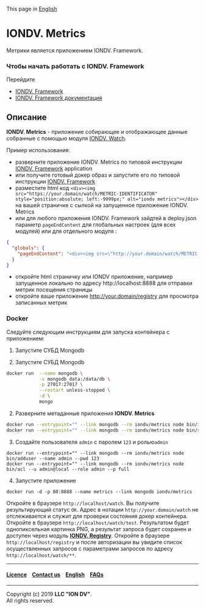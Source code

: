 This page in [English](/readme.md)

# IONDV. Metrics

Метрики является приложением IONDV. Framework. 

### Чтобы начать работать с IONDV. Framework

Перейдите
* [IONDV. Framework](https://github.com/iondv/framework/blob/master/README.md)
* [IONDV. Framework документация](https://github.com/iondv/framework/blob/master/docs/en/index.md)

## Описание

**IONDV. Metrics** -  приложение собирающее и отображающее данные собранные с помощью модуля [IONDV. Watch](https://github.com/iondv/watch).

Пример использования:

* разверните приложение IONDV. Metrics по типовой инструкции [IONDV. Framework](https://github.com/iondv/framework/blob/master/README.md) application
* или получите готовый докер образ и запустите его по типовой инструкции [IONDV. Framework](https://github.com/iondv/framework/blob/master/README.md)
* разместите html код `<div><img src="https://your.domain/watch/METRIC-IDENTIFICATOR" style="position:absolute; left:-9999px;" alt="iondv metrics"></div>` на вашей страничке с сылкой на запущенное приложение IONDV. Metrics
* или для любого приложения IONDV. Framework зайдтей в deploy.json параметр `pageEndContent` для глобальных настроек (для всех модулей) или для отдельного модуля :
```json
{
  "globals": {
    "pageEndContent": "<div><img src=\"http://your.domain/watch/METRIC-IDENTIFICATOR\" style=\"position:absolute; left:-9999px;\" height=1 width=1 alt=\"iondv-metrics\" /></div>"
  }
}
```
* откройте html страничку или IONDV приложение, например запущенное локально по адресу http://localhost:8888 для отправки метрик посещения страницы
* откройте ваше приложение http://your.domain/registry для просмотра записанных метрик

### Docker
Следуйте следующим инструкциям для запуска контейнера с приложением:

1. Запустите СУБД Mongodb

1. Запустите СУБД Mongodb

```bash
docker run  --name mongodb \
            -v mongodb_data:/data/db \
            -p 27017:27017 \
            --restart unless-stopped \
            -d \
            mongo
```

2. Разверните метаданные приложения **IONDV. Metrics**
```bash
docker run --entrypoint="" --link mongodb --rm iondv/metrics node bin/import --src ./applications/metrics --ns metrics
docker run --entrypoint="" --link mongodb --rm iondv/metrics node bin/setup metrics --reset
```

3. Создайте пользователя `admin` с паролем `123` и ролью`admin`
```
docker run --entrypoint="" --link mongodb --rm iondv/metrics node bin/adduser --name admin --pwd 123
docker run --entrypoint="" --link mongodb --rm iondv/metrics node bin/acl --u admin@local --role admin --p full
```

4. Запустите приложение
```
docker run -d -p 80:8888 --name metrics --link mongodb iondv/metrics
```

Откройте в браузере `http://localhost/watch`. Вы получите результирующий статус `OK`. Адрес в нотации `http://your.domain/watch` не отслеживается и служит для проверки состояния докер контейнера.
Откройте в браузере `http://localhost/watch/test`. Результатом будет однопиксельная картинка PNG, а результат запроса будет сохранен и доступен через модуль [**IONDV. Registry**](https://github.com/iondv/registry).
Откройте в браузере `http://localhost/registry` и после авторизации вы увидите список осуществленных запросов с параметрами запросов по адресу `http://localhost/watch/**`.



--------------------------------------------------------------------------  


 #### [Licence](/LICENCE.md) &ensp;  [Contact us](https://iondv.com) &ensp;  [English](/readme.md)   &ensp; [FAQs](/faqs.md)          

<div><img src="https://mc.iondv.com/watch/github/docs/app/metrics" style="position:absolute; left:-9999px;" height=1 width=1 alt="iondv metrics"></div>

--------------------------------------------------------------------------  

Copyright (c) 2019 **LLC "ION DV"**.  
All rights reserved. 